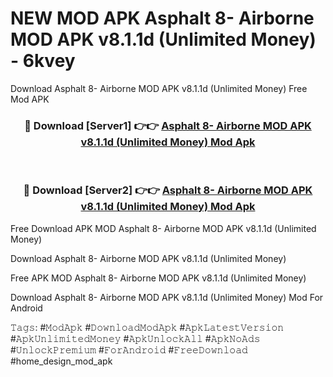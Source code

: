 # NEW MOD APK Asphalt 8- Airborne MOD APK v8.1.1d (Unlimited Money) - 6kvey
Download Asphalt 8- Airborne MOD APK v8.1.1d (Unlimited Money) Free Mod APK

<div align="center">
<h3>🔴 Download [Server1] 👉👉 <a href="https://apk-comot.site?title=Asphalt_8-_Airborne_MOD_APK_v8.1.1d_(Unlimited_Money)">Asphalt 8- Airborne MOD APK v8.1.1d (Unlimited Money) Mod Apk</a></h3><br>

<h3>🔴 Download [Server2] 👉👉 <a href="https://apk-comot.site?title=Asphalt_8-_Airborne_MOD_APK_v8.1.1d_(Unlimited_Money)">Asphalt 8- Airborne MOD APK v8.1.1d (Unlimited Money) Mod Apk</a></h3>
</div>


Free Download APK MOD Asphalt 8- Airborne MOD APK v8.1.1d (Unlimited Money)

Download Asphalt 8- Airborne MOD APK v8.1.1d (Unlimited Money) 

Free APK MOD Asphalt 8- Airborne MOD APK v8.1.1d (Unlimited Money) 

Download Asphalt 8- Airborne MOD APK v8.1.1d (Unlimited Money) Mod For Android

𝚃𝚊𝚐𝚜: #𝙼𝚘𝚍𝙰𝚙𝚔 #𝙳𝚘𝚠𝚗𝚕𝚘𝚊𝚍𝙼𝚘𝚍𝙰𝚙𝚔 #𝙰𝚙𝚔𝙻𝚊𝚝𝚎𝚜𝚝𝚅𝚎𝚛𝚜𝚒𝚘𝚗 #𝙰𝚙𝚔𝚄𝚗𝚕𝚒𝚖𝚒𝚝𝚎𝚍𝙼𝚘𝚗𝚎𝚢 #𝙰𝚙𝚔𝚄𝚗𝚕𝚘𝚌𝚔𝙰𝚕𝚕 #𝙰𝚙𝚔𝙽𝚘𝙰𝚍𝚜 #𝚄𝚗𝚕𝚘𝚌𝚔𝙿𝚛𝚎𝚖𝚒𝚞𝚖 #𝙵𝚘𝚛𝙰𝚗𝚍𝚛𝚘𝚒𝚍 #𝙵𝚛𝚎𝚎𝙳𝚘𝚠𝚗𝚕𝚘𝚊𝚍 #home_design_mod_apk